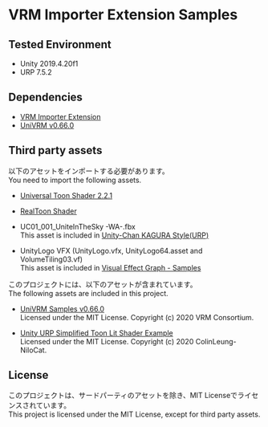 # VRM Importer Extension Samples

## Tested Environment
- Unity 2019.4.20f1
- URP 7.5.2

## Dependencies
- [VRM Importer Extension](https://github.com/sotanmochi/VRMImporterExtension-URP/tree/main/VRM.Extension.Importer)
- [UniVRM v0.66.0](https://github.com/vrm-c/UniVRM/releases/tag/v0.66.0)  

## Third party assets
以下のアセットをインポートする必要があります。  
You need to import the following assets.

- [Universal Toon Shader 2.2.1](https://github.com/unity3d-jp/UnityChanToonShaderVer2_Project/releases/tag/urp-2.2.1)

- [RealToon Shader](https://assetstore.unity.com/packages/vfx/shaders/realtoon-65518)

- UC01_001_UniteInTheSky -WA-.fbx  
  This asset is included in [Unity-Chan KAGURA Style(URP)](https://unity-chan.com/download/releaseNote.php?id=kagura)

- UnityLogo VFX (UnityLogo.vfx, UnityLogo64.asset and VolumeTiling03.vf)  
  This asset is included in [Visual Effect Graph - Samples](https://github.com/Unity-Technologies/VisualEffectGraph-Samples/tree/master/Assets/Samples/UnityLogo)

このプロジェクトには、以下のアセットが含まれています。  
The following assets are included in this project.

- [UniVRM Samples v0.66.0](https://github.com/vrm-c/UniVRM/releases/tag/v0.66.0)  
  Licensed under the MIT License. Copyright (c) 2020 VRM Consortium.

- [Unity URP Simplified Toon Lit Shader Example](https://github.com/ColinLeung-NiloCat/UnityURPToonLitShaderExample)  
  Licensed under the MIT License. Copyright (c) 2020 ColinLeung-NiloCat.

## License
このプロジェクトは、サードパーティのアセットを除き、MIT Licenseでライセンスされています。  
This project is licensed under the MIT License, except for third party assets.
